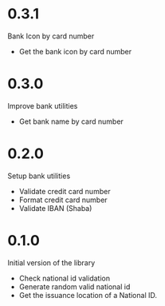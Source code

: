 # 0.3.1

Bank Icon by card number

- Get the bank icon by card number

# 0.3.0

Improve bank utilities

- Get bank name by card number

# 0.2.0

Setup bank utilities

- Validate credit card number
- Format credit card number
- Validate IBAN (Shaba)

#  0.1.0

Initial version of the library
- Check national id validation
- Generate random valid national id
- Get the issuance location of a National ID.
